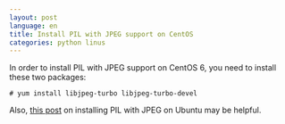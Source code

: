 ```yaml
---
layout: post
language: en
title: Install PIL with JPEG support on CentOS
categories: python linus
---
```


In order to install PIL with JPEG support on CentOS 6, you need to install these two packages:

    # yum install libjpeg-turbo libjpeg-turbo-devel

Also, [this post](http://jj.isgeek.net/2011/09/install-pil-with-jpeg-support-on-ubuntu-oneiric-64bits/) on installing PIL with JPEG on Ubuntu may be helpful.

